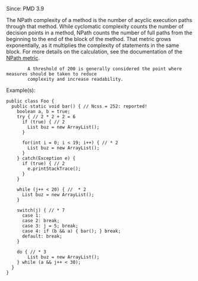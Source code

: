 Since: PMD 3.9

The NPath complexity of a method is the number of acyclic execution paths through that method.
            While cyclomatic complexity counts the number of decision points in a method, NPath counts the number of
            full paths from the beginning to the end of the block of the method. That metric grows exponentially, as
            it multiplies the complexity of statements in the same block. For more details on the calculation, see the
            documentation of the [NPath metric](/pmd_java_metrics_index.html#npath-complexity-npath).

            A threshold of 200 is generally considered the point where measures should be taken to reduce
            complexity and increase readability.

Example(s):
```
public class Foo {
  public static void bar() { // Ncss = 252: reported!
    boolean a, b = true;
    try { // 2 * 2 + 2 = 6
      if (true) { // 2
        List buz = new ArrayList();
      }

      for(int i = 0; i < 19; i++) { // * 2
        List buz = new ArrayList();
      }
    } catch(Exception e) {
      if (true) { // 2
        e.printStackTrace();
      }
    }

    while (j++ < 20) { //  * 2
      List buz = new ArrayList();
    }

    switch(j) { // * 7
      case 1:
      case 2: break;
      case 3: j = 5; break;
      case 4: if (b && a) { bar(); } break;
      default: break;
    }

    do { // * 3
        List buz = new ArrayList();
    } while (a && j++ < 30);
  }
}
```
